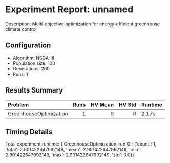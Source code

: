 # Experiment Report: unnamed

Description: Multi-objective optimization for energy-efficient greenhouse climate control

## Configuration
- Algorithm: NSGA-III
- Population size: 100
- Generations: 200
- Runs: 1

## Results Summary

| Problem                |   Runs |   HV Mean |   HV Std | Runtime   |
|:-----------------------|-------:|----------:|---------:|:----------|
| GreenhouseOptimization |      1 |         0 |        0 | 2.17s     |

## Timing Details

Total experiment runtime: {'GreenhouseOptimization_run_0': {'count': 1, 'total': 2.901422647992149, 'mean': 2.901422647992149, 'min': 2.901422647992149, 'max': 2.901422647992149, 'std': 0.0}}